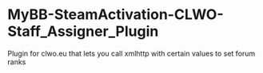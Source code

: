 # MyBB-SteamActivation-CLWO-Staff_Assigner_Plugin
Plugin for clwo.eu that lets you call xmlhttp with certain values to set forum ranks
